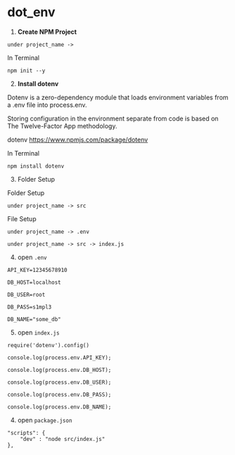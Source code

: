 # dot_env

1. **Create NPM Project**

```
under project_name -> 
```

In Terminal

```
npm init --y
```

2. **Install dotenv**

Dotenv is a zero-dependency module that loads environment variables from a .env file into process.env. 


Storing configuration in the environment separate from code is based on The Twelve-Factor App methodology.

dotenv
https://www.npmjs.com/package/dotenv

In Terminal 

```
npm install dotenv
```

3. Folder Setup

Folder Setup

```
under project_name -> src
```

File Setup

```
under project_name -> .env
```

```
under project_name -> src -> index.js
```

4. open `.env`

```
API_KEY=12345678910

DB_HOST=localhost

DB_USER=root

DB_PASS=s1mpl3

DB_NAME="some_db"
```

5. open `index.js`

```
require('dotenv').config()

console.log(process.env.API_KEY);

console.log(process.env.DB_HOST);

console.log(process.env.DB_USER);

console.log(process.env.DB_PASS);

console.log(process.env.DB_NAME);
```

4. open `package.json`

```
"scripts": {
    "dev" : "node src/index.js"
},
```
